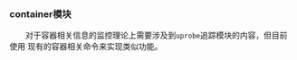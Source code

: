 ### container模块
&ensp;&ensp;&ensp;&ensp;对于容器相关信息的监控理论上需要涉及到`uprobe`追踪模块的内容，但目前使用
现有的容器相关命令来实现类似功能。

